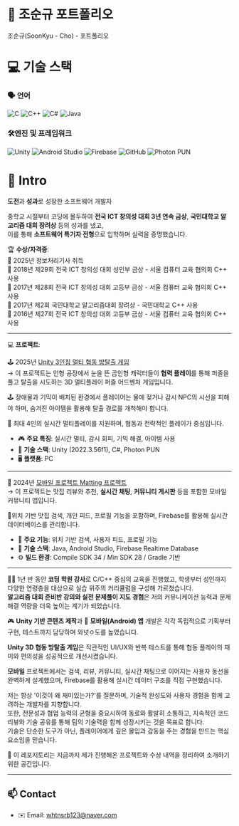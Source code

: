 # 👋 조순규 포트폴리오
조순규(SoonKyu - Cho) - 포트폴리오

# 💻 기술 스택  

### 🗣️ 언어  
![C](https://img.shields.io/badge/C-A8B9CC?style=flat&logo=c&logoColor=white)
![C++](https://img.shields.io/badge/C++-00599C?style=flat&logo=c%2B%2B&logoColor=white)
![C#](https://img.shields.io/badge/C%23-239120?style=flat-square&logo=c-sharp&logoColor=white)
![Java](https://img.shields.io/badge/Java-007396?style=flat&logo=java&logoColor=white) 

### 🛠️엔진 및 프레임워크  
![Unity](https://img.shields.io/badge/Unity-000000?style=flat&logo=unity&logoColor=white)
![Android Studio](https://img.shields.io/badge/Android%20Studio-3DDC84?style=flat&logo=android-studio&logoColor=white)
![Firebase](https://img.shields.io/badge/Firebase-FFCA28?style=flat&logo=firebase&logoColor=white)
![GitHub](https://img.shields.io/badge/GitHub-181717?style=flat&logo=github&logoColor=white)
![Photon PUN](https://img.shields.io/badge/Photon%20PUN-0082C9?style=flat&logo=data-transfer&logoColor=white)


# 📝  Intro


**도전**과 **성과**로 성장한 소프트웨어 개발자  

중학교 시절부터 코딩에 몰두하여 **전국 ICT 창의성 대회 3년 연속 금상**, **국민대학교 알고리즘 대회 장려상** 등의 성과를 냈고,  
이를 통해 **소프트웨어 특기자 전형**으로 입학하며 실력을 증명했습니다.

🏆 **수상/자격증**:  
   📜 2025년 정보처리기사 취득  
   🥇 2018년 제29회 전국 ICT 창의성 대회 성인부 금상 - 서울 컴퓨터 교육 협의회 C++ 사용  
   🥇 2017년 제28회 전국 ICT 창의성 대회 고등부 금상 - 서울 컴퓨터 교육 협의회 C++ 사용  
   🥉 2017년 제2회  국민대학교 알고리즘대회 장려상    - 국민대학교           C++ 사용  
   🥇 2016년 제27회 전국 ICT 창의성 대회 고등부 금상 - 서울 컴퓨터 교육 협의회 C++ 사용  

---

💻 **프로젝트**:  

   🕹️ 2025년 [Unity 3인칭 멀티 협동 방탈출 게임](https://github.com/whtnsrb123/capstone-2025-17)  
  → 이 프로젝트는 인형 공장에서 눈을 뜬 곰인형 캐릭터들이 **협력 플레이**를 통해 퍼즐을 풀고 탈출을 시도하는 3D 멀티플레이 퍼즐 어드벤처 게임입니다.  

   🕹️ 장애물과 기믹이 배치된 환경에서 플레이어는 물에 젖거나 감시 NPC의 시선을 피해야 하며, 숨겨진 아이템을 활용해 탈출 경로를 개척해야 합니다.  

   👥 최대 4인의 실시간 멀티플레이를 지원하며, 협동과 전략적인 플레이가 중심입니다.  

   - 🎮 **주요 특징**: 실시간 멀티, 감시 회피, 기믹 해결, 아이템 사용  
   - 🧱 **기술 스택**: Unity (2022.3.56f1), C#, Photon PUN  
   - 🖥️ **플랫폼**: PC  

---  

   📱 2024년 [모바일 프로젝트 Matting 프로젝트](https://github.com/whtnsrb123/mobile-project-matting)  
  → 이 프로젝트는 맛집 리뷰와 추천, **실시간 채팅**, **커뮤니티 게시판** 등을 포함한 모바일 커뮤니티 앱입니다.  

📍위치 기반 맛집 검색, 개인 피드, 프로필 기능을 포함하며,  Firebase를 활용해 실시간 데이터베이스를 관리합니다.  

- 📍 **주요 기능**: 위치 기반 검색, 사용자 피드, 프로필 기능  
- 🔧 **기술 스택**: Java, Android Studio, Firebase Realtime Database  
- ⚙️ **빌드 환경**: Compile SDK 34 / Min SDK 28 / Gradle 기반  

---  

👨‍🏫 1년 반 동안 **코딩 학원 강사**로 C/C++ 중심의 교육을 진행했고, 학생부터 성인까지 다양한 연령층을 대상으로 실습 위주의 커리큘럼을 구성해 가르쳤습니다.  
**알고리즘 대회 준비반 강의와 실전 문제풀이 지도 경험**은 저의 커뮤니케이션 능력과 문제 해결 역량을 더욱 높이는 계기가 되었습니다.  

🎮 **Unity 기반 콘텐츠 제작**과 📱 **모바일(Android) 앱** 개발은 각각 독립적으로 기획부터 구현, 테스트까지 담당하며 와넛ㅇ도를 높였습니다.  

**Unity 3D 협동 방탈출 게임**은 직관적인 UI/UX와 반복 테스트를 통해 협동 플레이의 재미와 편의성을 성공적으로 개선시켰습니다.  

**모바일** 프로젝트에서는 검색, 리뷰, 커뮤니티, 실시간 채팅으로 이어지는 사용자 동선을 완벽하게 설계했으며, Firebase를 활용해 실시간 데이터 구조를 직접 구현했습니다.  

저는 항상 '이것이 왜 재미있는가?'를 질문하며, 기술적 완성도와 사용자 경험을 함께 고려하는 개발자를 지향합니다.  
또한, 전문성과 협업 능력의 균형을 중요시하여 동료와 활발히 소통하고, 지속적인 코드 리뷰와 기술 공유를 통해 팀의 기술력을 함께 성장시키는 것을 목표로 합니다.  
기술은 단순한 도구가 아닌, 플레이어에게 깊은 몰입과 감동을 주는 경험을 만드는 핵심 요소임을 믿습니다.  

📀 이 레포지토리는 지금까지 제가 진행해온 프로젝트와 수상 내역을 정리하여 소개하기 위한 공간입니다.  

---


## 📫 Contact

- ✉️ Email: whtnsrb123@naver.com
